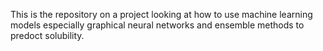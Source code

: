 This is the repository on a project looking at how to use machine learning models especially graphical neural networks and ensemble methods to predoct solubility.
